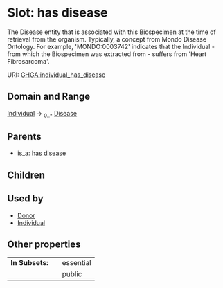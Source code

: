 
# Slot: has disease


The Disease entity that is associated with this Biospecimen at the time of retrieval from the organism. Typically, a concept from Mondo Disease Ontology. For example, 'MONDO:0003742' indicates that the Individual - from which the Biospecimen was extracted from - suffers from 'Heart Fibrosarcoma'.

URI: [GHGA:individual_has_disease](https://w3id.org/GHGA/individual_has_disease)


## Domain and Range

[Individual](Individual.md) &#8594;  <sub>0..\*</sub> [Disease](Disease.md)

## Parents

 *  is_a: [has disease](has_disease.md)

## Children


## Used by

 * [Donor](Donor.md)
 * [Individual](Individual.md)

## Other properties

|  |  |  |
| --- | --- | --- |
| **In Subsets:** | | essential |
|  | | public |

